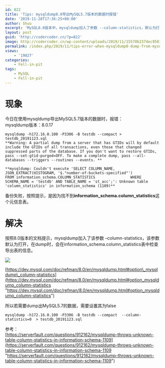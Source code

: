 ```yaml
---
id: 822
title: 'Tips: mysqldump8.0导出MySQL5.7版本的数据时报错'
date: '2019-11-28T17:36:25+08:00'
author: Shuo
excerpt: 'MySQL8.0版本中，mysqldump加入了参数 --column-statistics，默认为打开，在导出时，需要在information_schema.column_statistics表中检查导出表的信息。'
layout: post
guid: 'http://codercoder.cn/?p=822'
image: http://codercoder.cn/wp-content/uploads/2019/11/15570b2374ec9581a3968fd417b954f7.png
permalink: /index.php/2019/11/tips-error-when-mysqldump8-dump-from-mysql57/
views:
    - '19027'
categories:
    - Fell-in-pit
tags:
    - MySQL
    - Fell-in-pit
---
```


# 现象

今日在使用mysqldump导出MySQL5.7版本的数据时，报错：  
mysqldump版本：8.0.17

```
mysqldump -h172.16.0.100 -P3306 -B testdb --compact > testdb_20191123.sql 
**Warning: A partial dump from a server that has GTIDs will by default include the GTIDs of all transactions, even those that changed suppressed parts of the database. If you don't want to restore GTIDs, pass --set-gtid-purged=OFF. To make a complete dump, pass --all-databases --triggers --routines --events. **

**mysqldump: Couldn't execute 'SELECT COLUMN_NAME,                       JSON_EXTRACT(HISTOGRAM, '$."number-of-buckets-specified"')                FROM information_schema.COLUMN_STATISTICS                WHERE SCHEMA_NAME = 'testdb' AND TABLE_NAME = 'st_acc';': Unknown table 'column_statistics' in information_schema (1109)**

```

备份失败，按照提示，是因为找不到**information\_schema.column\_statistics**这个元信息表。

# 解决

按照8.0版本的文档提示，mysqldump加入了该参数 –column-statistics，该参数默认为打开，在dump时，会在information\_schema.column\_statistics表中检查导出表的信息。

![](http://codercoder.cn/wp-content/uploads/2019/11/15570b2374ec9581a3968fd417b954f7.png)

[https://dev.mysql.com/doc/refman/8.0/en/mysqldump.html#option\_mysqldump\_column-statistics](https://dev.mysql.com/doc/refman/8.0/en/mysqldump.html#option_mysqldump_column-statistics "https://dev.mysql.com/doc/refman/8.0/en/mysqldump.html#option_mysqldump_column-statistics")

所以若需要dump出MySQL5.7的数据，需要设置其为false

```
mysqldump -h172.16.0.100 -P3306 -B testdb --compact  --column-statistics=0  > testdb_20191123.sql 

```

参考：  
[https://serverfault.com/questions/912162/mysqldump-throws-unknown-table-column-statistics-in-information-schema-1109](https://serverfault.com/questions/912162/mysqldump-throws-unknown-table-column-statistics-in-information-schema-1109 "https://serverfault.com/questions/912162/mysqldump-throws-unknown-table-column-statistics-in-information-schema-1109")
